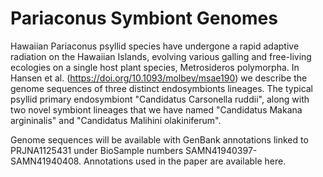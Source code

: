 # Pariaconus Symbiont Genomes

Hawaiian Pariaconus psyllid species have undergone a rapid adaptive radiation on the Hawaiian Islands, evolving various galling and free-living ecologies on a single host plant species, Metrosideros polymorpha. In Hansen et al. (https://doi.org/10.1093/molbev/msae190) we describe the genome sequences of three distinct endosymbionts lineages. The typical psyllid primary endosymbiont "Candidatus Carsonella ruddii", along with two novel symbiont lineages that we have named "Candidatus Makana argininalis" and "Candidatus Malihini olakiniferum". 

Genome sequences will be available with GenBank annotations linked to PRJNA1125431 under BioSample numbers SAMN41940397-SAMN41940408. Annotations used in the paper are available here.
